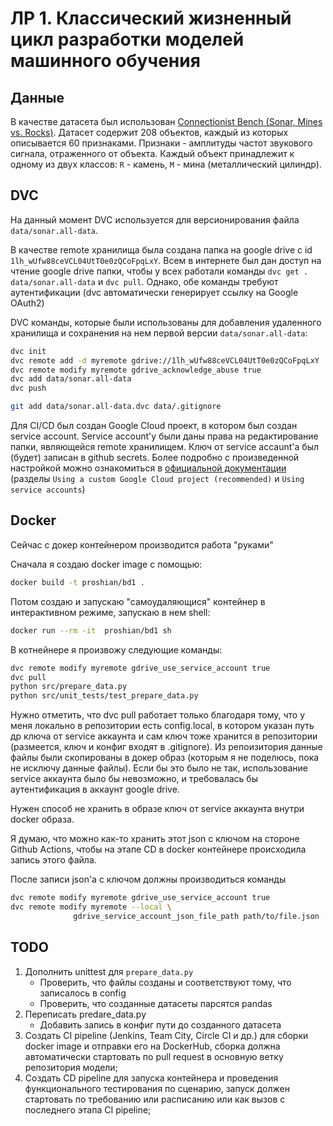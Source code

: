 # ЛР 1. Классический жизненный цикл разработки моделей машинного обучения

## Данные

В качестве датасета был использован [Connectionist Bench (Sonar, Mines vs. Rocks)](https://archive.ics.uci.edu/dataset/151/connectionist+bench+sonar+mines+vs+rocks). Датасет содержит 208 объектов, каждый из которых описывается 60 признаками. Признаки - амплитуды частот звукового сигнала, отраженного от объекта. Каждый объект принадлежит к одному из двух классов: `R` - камень, `M` - мина (металлический цилиндр).

<!-- ## Модель и ее обучение -->

## DVC

На данный момент DVC используется для версионирования файла `data/sonar.all-data`.

В качестве remote хранилища была создана папка на google drive с id `1lh_wUfw88ceVCL04UtT0e0zQCoFpqLxY`. Всем в интернете был дан доступ на чтение google drive папки, чтобы у всех работали команды `dvc get . data/sonar.all-data` и `dvc pull`. Однако, обе команды требуют аутентификации (dvc автоматически генерирует ссылку на Google OAuth2)

DVC команды, которые были использованы для добавления удаленного хранилища и сохранения на нем первой версии `data/sonar.all-data`:

```bash
dvc init
dvc remote add -d myremote gdrive://1lh_wUfw88ceVCL04UtT0e0zQCoFpqLxY
dvc remote modify myremote gdrive_acknowledge_abuse true
dvc add data/sonar.all-data
dvc push

git add data/sonar.all-data.dvc data/.gitignore
```

Для CI/CD был создан Google Cloud проект, в котором был создан service account. Service account'у были даны права на редактирование папки, являющейся remote хранилищем. Ключ от service accaunt'а был (будет) записан в github secrets. Более подробно с произведенной настройкой можно ознакомиться в [официальной документации](https://dvc.org/doc/user-guide/data-management/remote-storage/google-drive) (разделы `Using a custom Google Cloud project (recommended)` и `Using service accounts`)
 
## Docker
Сейчас с докер контейнером производится работа "руками"

Сначала я создаю docker image с помощью:

```bash
docker build -t proshian/bd1 .
```

Потом создаю и запускаю "самоудаляющися" контейнер в интерактивном режиме, запускаю в нем shell:

```bash
docker run --rm -it  proshian/bd1 sh
```

В котнейнере я произвожу следующие команды:
```bash
dvc remote modify myremote gdrive_use_service_account true
dvc pull
python src/prepare_data.py
python src/unit_tests/test_prepare_data.py
```

Нужно отметить, что dvc pull работает только благодаря тому, что у меня локально в репозитории есть config.local, в котором указан путь др ключа от service аккаунта и сам ключ тоже хранится в репозитории (размеется, ключ и конфиг входят в .gitignore). Из репоизитория данные файлы были скопированы в докер образ (которым я не поделюсь, пока не исключу данные файлы). Если бы это было не так, использование service аккаунта было бы невозможно, и требовалась бы аутентификация в аккаунт google drive.

Нужен способ не хранить в образе ключ от service аккаунта внутри docker образа.

Я думаю, что можно как-то хранить этот json с ключом на стороне Github Actions, чтобы на этапе CD в docker контейнере происходила запись этого файла.

После записи json'а с ключом должны производиться команды
```bash
dvc remote modify myremote gdrive_use_service_account true
dvc remote modify myremote --local \
              gdrive_service_account_json_file_path path/to/file.json
```

## TODO
1. Дополнить unittest для `prepare_data.py`
    * Проверить, что файлы созданы и соответствуют тому, что записалось в config
    * Проверить, что созданные датасеты парсятся pandas
2. Переписать predare_data.py
    * Добавить запись в конфиг пути до созданного датасета
3. Создать CI pipeline (Jenkins, Team City, Circle CI и др.) для сборки docker image и отправки его на DockerHub, сборка должна автоматически  стартовать по pull request в основную ветку репозитория модели;
4. Создать CD pipeline для запуска контейнера и проведения функционального тестирования по сценарию, запуск должен стартовать  по требованию или расписанию или как вызов с последнего этапа CI pipeline;